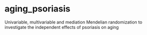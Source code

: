 # aging_psoriasis
Univariable, multivariable and mediation Mendelian randomization to investigate the independent effects of psoriasis on aging
